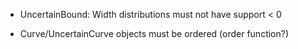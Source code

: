 - UncertainBound: Width distributions must not have support < 0

- Curve/UncertainCurve objects must be ordered (order function?)